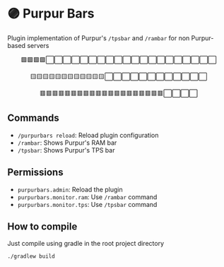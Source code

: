 # 🟣 Purpur Bars
Plugin implementation of Purpur's `/tpsbar` and `/rambar` for non Purpur-based servers

<div align="center">
<p>🟩🟩🟩🟩⬜⬜⬜⬜⬜⬜⬜⬜⬜⬜⬜⬜⬜⬜⬜⬜⬜⬜⬜⬜</p>
<p>🟨🟨🟨🟨🟨🟨🟨🟨🟨🟨🟨🟨⬜⬜⬜⬜⬜⬜⬜⬜⬜⬜⬜⬜</p>
<p>🟥🟥🟥🟥🟥🟥🟥🟥🟥🟥🟥🟥🟥🟥🟥🟥🟥🟥🟥🟥⬜⬜⬜⬜</p>
</div>

## Commands
* `/purpurbars reload`: Reload plugin configuration
* `/rambar`: Shows Purpur's RAM bar
* `/tpsbar`: Shows Purpur's TPS bar

## Permissions
* `purpurbars.admin`: Reload the plugin
* `purpurbars.monitor.ram`: Use `/rambar` command
* `purpurbars.monitor.tps`: Use `/tpsbar` command

## How to compile
Just compile using gradle in the root project directory
```shell
./gradlew build
```
